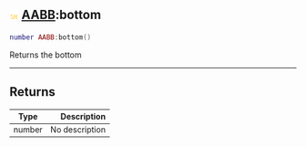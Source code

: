 ## ![shared](../../.gitbook/assets/shared.png) [AABB](https://iaswiki.rawr.dev/readme/aabb):bottom

```lua
number AABB:bottom()
```

Returns the bottom

------
## Returns

| Type   | Description |
| ------ | ----------: |
| number | No description |

